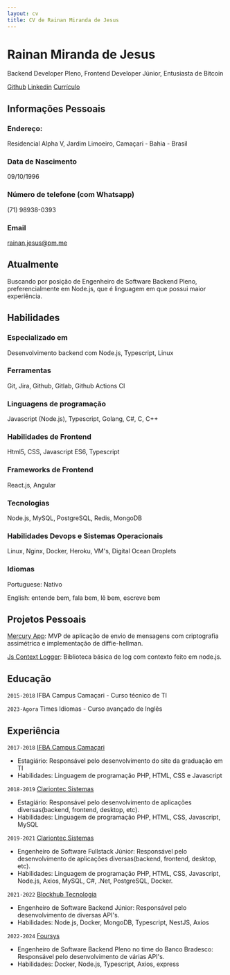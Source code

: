 ```yaml
---
layout: cv
title: CV de Rainan Miranda de Jesus
---
```

# Rainan Miranda de Jesus
Backend Developer Pleno, Frontend Developer Júnior, Entusiasta de Bitcoin

<div id="webaddress">
    <a href="https://github.com/rainanDeveloper" target="_blank">Github</a>
    <a href="https://www.linkedin.com/in/rainanmjesus/" target="_blank">Linkedin</a>
    <a href="https://rainandeveloper.github.io/cv/" target="_blank">Currículo</a>
</div>

## Informações Pessoais

### Endereço: 

Residencial Alpha V, Jardim Limoeiro, Camaçari - Bahia - Brasil

### Data de Nascimento

09/10/1996

### Número de telefone (com Whatsapp)

(71) 98938-0393

### Email

<a href="mailto:rainan.jesus@pm.me">rainan.jesus@pm.me</a>

## Atualmente

Buscando por posição de Engenheiro de Software Backend Pleno, preferencialmente em Node.js, que é linguagem em que possui maior experiência.

## Habilidades

### Especializado em

Desenvolvimento backend com Node.js, Typescript, Linux

### Ferramentas

Git, Jira, Github, Gitlab, Github Actions CI

### Linguagens de programação

Javascript (Node.js), Typescript, Golang, C#, C, C++

### Habilidades de Frontend

Html5, CSS, Javascript ES6, Typescript

### Frameworks de Frontend

React.js, Angular

### Tecnologias

Node.js, MySQL, PostgreSQL, Redis, MongoDB

### Habilidades Devops e Sistemas Operacionais

Linux, Nginx, Docker, Heroku, VM's, Digital Ocean Droplets

### Idiomas

Portuguese: Nativo

English: entende bem, fala bem, lê bem, escreve bem

## Projetos Pessoais

<a href="https://github.com/rainanDeveloper/MercuryApp" target="_blank">Mercury App</a>: MVP de aplicação de envio de mensagens com criptografia assimétrica e implementação de diffie-hellman.

<a href="https://github.com/rainanDeveloper/js-context-logger" target="_blank">Js Context Logger</a>: Biblioteca básica de log com contexto feito em node.js.

## Educação

`2015-2018`
IFBA Campus Camaçari - Curso técnico de TI

`2023-Agora`
Times Idiomas - Curso avançado de Inglês

## Experiência

`2017-2018`
<a href="https://portal.ifba.edu.br/camacari" target="_blank">IFBA Campus Camaçari</a>

- Estagiário: Responsável pelo desenvolvimento do site da graduação em TI
- Habilidades: Linguagem de programação PHP, HTML, CSS e Javascript

`2018-2019`
<a href="http://clariontec.com.br" target="_blank">Clariontec Sistemas</a>

- Estagiário: Responsável pelo desenvolvimento de aplicações diversas(backend, frontend, desktop, etc).
- Habilidades: Linguagem de programação PHP, HTML, CSS, Javascript, MySQL

`2019-2021`
<a href="http://clariontec.com.br" target="_blank">Clariontec Sistemas</a>

- Engenheiro de Software Fullstack Júnior: Responsável pelo desenvolvimento de aplicações diversas(backend, frontend, desktop, etc).
- Habilidades: Linguagem de programação PHP, HTML, CSS, Javascript, Node.js, Axios, MySQL, C#, .Net, PostgreSQL, Docker.

`2021-2022`
<a href="https://www.linkedin.com/company/blockhub-builders" target="_blank">Blockhub Tecnologia</a>

- Engenheiro de Software Backend Júnior: Responsável pelo desenvolvimento de diversas API's.
- Habilidades: Node.js, Docker, MongoDB, Typescript, NestJS, Axios

`2022-2024`
<a href="https://foursys.com.br/" target="_blank">Foursys</a>

- Engenheiro de Software Backend Pleno no time do Banco Bradesco: Responsável pelo desenvolvimento de várias API's.
- Habilidades: Docker, Node.js, Typescript, Axios, express

<!-- ### Rodapé

Última Atualização: Abril de 2024 -->
